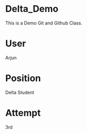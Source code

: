 # Delta_Demo
This is a Demo Git and Github Class.

# User
Arjun

# Position
Delta Student

# Attempt
3rd
